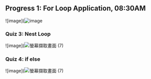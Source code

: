 ## Progress 1: For Loop Application, 08:30AM

![image](![image](https://github.com/hysine/U1114171022/assets/162242570/681693d3-e1dd-4a05-8dc3-7cef719f796b)


### Quiz 3: Nest Loop

![image](![螢幕擷取畫面 (7)](https://github.com/hysine/U1114171022/assets/162242570/97329d89-35e9-4e1e-aaf9-3d3e791367ed)

### Quiz 4: if else

![image](![螢幕擷取畫面 (7)](https://github.com/hysine/U1114171022/assets/162242570/6edab3c1-7d52-40aa-8b36-fe2fb5542036)
